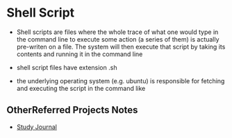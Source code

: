 # Shell Script

* Shell scripts are files where the whole trace of what one would type in the command line to execute some action (a series of them) is actually pre-writen on a file. The system will then execute that script by taking its contents and running it in the command line

* shell script files have extension .sh

* the underlying operating system (e.g. ubuntu) is responsible for fetching and executing the script in the command like

## OtherReferred Projects Notes

* [Study Journal](https://marianacaselladossantos.github.io/My-Elewa-Study-Journal/ProjectNotes/StudyJournalNotes.html/#shell-script)